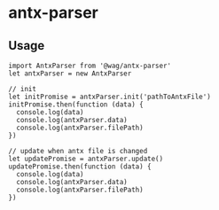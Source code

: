 # antx-parser

## Usage

    import AntxParser from '@wag/antx-parser'
    let antxParser = new AntxParser

    // init
    let initPromise = antxParser.init('pathToAntxFile')
    initPromise.then(function (data) {
      console.log(data)
      console.log(antxParser.data)
      console.log(antxParser.filePath)
    })

    // update when antx file is changed
    let updatePromise = antxParser.update()
    updatePromise.then(function (data) {
      console.log(data)
      console.log(antxParser.data)
      console.log(antxParser.filePath)
    })